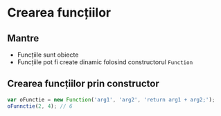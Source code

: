 # Crearea funcțiilor

## Mantre
- Funcțiile sunt obiecte
- Funcțiile pot fi create dinamic folosind constructorul `Function`

## Crearea funcțiilor prin constructor

```js
var oFunctie = new Function('arg1', 'arg2', 'return arg1 + arg2;');
oFunnctie(2, 4); // 6
```
